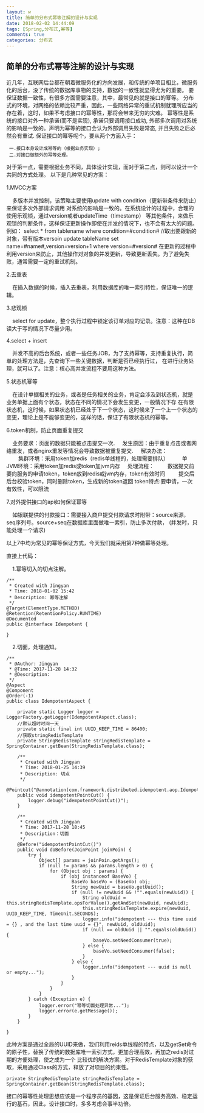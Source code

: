 ```yaml
---
layout: w
title: 简单的分布式幂等注解的设计与实现
date: 2018-02-02 14:44:09
tags: [Spring,分布式,幂等]
comments: true
categories: 分布式
---
```


## 简单的分布式幂等注解的设计与实现

近几年，互联网后台都在朝着微服务化的方向发展，和传统的单项目相比，微服务化的后台，没了传统的数据库事物的支持，数据的一致性就显得尤为的重要。
要保证数据一致性，有很多方面需要注意，其中，最常见的就是接口的幂等。
分布式的环境，对网络的依赖比较严重，因此，一些网络异常的重试机制就理所应当的存在着，这时，如果不考虑接口的幂等性，那将会带来无穷的灾难。
幂等性是系统的接口对外一种承诺(而不是实现), 承诺只要调用接口成功, 外部多次调用对系统的影响是一致的。声明为幂等的接口会认为外部调用失败是常态, 并且失败之后必然会有重试.
保证接口的幂等呢个，要从两个方面入手：

     一.接口本身设计成幂等的（根据业务实现）;
     二.对接口做额外的幂等处理。
    
对于第一点，需要根据业务不同，具体设计实现，而对于第二点，则可以设计一个共同的方式处理。
以下是几种常见的方案：

1.MVCC方案

&nbsp;&nbsp;&nbsp;&nbsp;多版本并发控制，该策略主要使用update with condition（更新带条件来防止）来保证多次外部请求调用
对系统的影响是一致的。在系统设计的过程中，合理的使用乐观锁，通过version或者updateTime（timestamp）
等其他条件，来做乐观锁的判断条件，这样保证更新操作即使在并发的情况下，也不会有太大的问题。
例如：
select * from tablename where condition=#condition# //取出要跟新的对象，带有版本versoin
update tableName set name=#name#,version=version+1 where version=#version#
在更新的过程中利用version来防止，其他操作对对象的并发更新，导致更新丢失。为了避免失败，通常需要一定的重试机制。

2.去重表

&nbsp;&nbsp;&nbsp;&nbsp;在插入数据的时候，插入去重表，利用数据库的唯一索引特性，保证唯一的逻辑。

3.悲观锁

&nbsp;&nbsp;&nbsp;&nbsp;select for update，整个执行过程中锁定该订单对应的记录。注意：这种在DB读大于写的情况下尽量少用。

4.select + insert

&nbsp;&nbsp;&nbsp;&nbsp;并发不高的后台系统，或者一些任务JOB，为了支持幂等，支持重复执行，简单的处理方法是，先查询下一些关键数据，判断是否已经执行过，
在进行业务处理，就可以了。注意：核心高并发流程不要用这种方法。

5.状态机幂等

&nbsp;&nbsp;&nbsp;&nbsp;在设计单据相关的业务，或者是任务相关的业务，肯定会涉及到状态机，就是业务单据上面有个状态，状态在不同的情况下会发生变更，一般情况下存
在有限状态机，这时候，如果状态机已经处于下一个状态，这时候来了一个上一个状态的变更，理论上是不能够变更的，这样的话，保证了有限状态机的幂等。

6.token机制，防止页面重复提交

&nbsp;&nbsp;&nbsp;&nbsp;业务要求：页面的数据只能被点击提交一次.
&nbsp;&nbsp;&nbsp;&nbsp;发生原因：由于重复点击或者网络重发，或者nginx重发等情况会导致数据被重复提交. 
&nbsp;&nbsp;&nbsp;&nbsp;解决办法：<br/>
&nbsp;&nbsp;&nbsp;&nbsp;&nbsp;&nbsp;&nbsp;&nbsp;集群环境：采用token加redis（redis单线程的，处理需要排队）
&nbsp;&nbsp;&nbsp;&nbsp;&nbsp;&nbsp;&nbsp;&nbsp;单JVM环境：采用token加redis或token加jvm内存
&nbsp;&nbsp;&nbsp;&nbsp;处理流程：
&nbsp;&nbsp;&nbsp;&nbsp;&nbsp;&nbsp;&nbsp;&nbsp;数据提交前要向服务的申请token，token放到redis或jvm内存，token有效时间
&nbsp;&nbsp;&nbsp;&nbsp;&nbsp;&nbsp;&nbsp;&nbsp;提交后后台校验token，同时删除token，生成新的token返回
token特点:要申请，一次有效性，可以限流 

7.对外提供接口的api如何保证幂等 

&nbsp;&nbsp;&nbsp;&nbsp;如银联提供的付款接口：需要接入商户提交付款请求时附带：source来源，seq序列号。source+seq在数据库里面做唯一索引，防止多次付款，
(并发时，只能处理一个请求)
    
以上7中均为常见的幂等保证方式，今天我们就采用第7种做幂等处理。

直接上代码：

&nbsp;&nbsp;&nbsp;&nbsp;1.幂等切入的切点注解。

    /**
     * Created with Jingyan
     * Time: 2018-01-02 15:42
     * Description: 幂等注解
     */
    @Target(ElementType.METHOD)
    @Retention(RetentionPolicy.RUNTIME)
    @Documented
    public @interface Idempotent {
    
    }
    
&nbsp;&nbsp;&nbsp;&nbsp;2.切面，处理通知。

    /**
     * @Author: Jingyan
     * @Time: 2017-11-28 14:32
     * @Description:
     */
    @Aspect
    @Component
    @Order(-1)
    public class IdempotentAspect {
    
        private static Logger logger = LoggerFactory.getLogger(IdempotentAspect.class);
        //默认超时时间一天
        private static final int UUID_KEEP_TIME = 86400;
        //获取stringRedisTemplate
        private StringRedisTemplate stringRedisTemplate = SpringContainer.getBean(StringRedisTemplate.class);
    
        /**
         * Created with Jingyan
         * Time: 2018-01-25 14:39
         * Description: 切点
         */
        @Pointcut("@annotation(com.framework.distributed.idempotent.aop.Idempotent)")
        public void idempotentPointCut() {
            logger.debug("idempotentPointCut()");
        }
    
        /**
         * Created with Jingyan
         * Time: 2017-11-28 18:45
         * Description：切面
         */
        @Before("idempotentPointCut()")
        public void doBefore(JoinPoint joinPoin) {
            try {
                Object[] params = joinPoin.getArgs();
                if (null != params && params.length > 0) {
                    for (Object obj : params) {
                        if (obj instanceof BaseVo) {
                            BaseVo baseVo = (BaseVo) obj;
                            String newUuid = baseVo.getUuid();
                            if (null != newUuid && !"".equals(newUuid)) {
                                String oldUuid = this.stringRedisTemplate.opsForValue().getAndSet(newUuid, newUuid);
                                this.stringRedisTemplate.expire(newUuid, UUID_KEEP_TIME, TimeUnit.SECONDS);
                                logger.info("idempotent --- this time uuid = {} , and the last time uuid = {}", newUuid, oldUuid);
                                if (null == oldUuid || "".equals(oldUuid)) {
                                    baseVo.setNeedConsumer(true);
                                } else {
                                    baseVo.setNeedConsumer(false);
                                }
                            } else {
                                logger.info("idempotent --- uuid is null or empty...");
                            }
                        }
                    }
                }
            } catch (Exception e) {
                logger.error("幂等切面处理异常...");
                logger.error(e.getMessage());
            }
        }
    
    }
    
此种方案是通过全局的UUID来做，我们利用reids单线程的特点，以及getSet命令的原子性，替换了传统的数据库唯一索引方式，更加合理高效，再加之redis对过期的方便处理，使之成为一个
比较优的解决方案。对于RedisTemplate对象的获取，采用通过Class的方式，释放了对项目的约束性。

    private StringRedisTemplate stringRedisTemplate = SpringContainer.getBean(StringRedisTemplate.class);
    
接口的幂等性处理思想应该是一个程序员的基因，这是保证后台服务高效、稳定运行的基石，因此，设计接口时，多多考虑会事半功倍。
